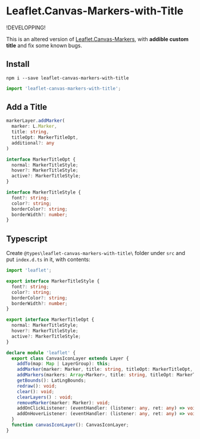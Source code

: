 # Leaflet.Canvas-Markers-with-Title

!DEVELOPPING!

This is an altered version of [Leaflet.Canvas-Markers](https://github.com/eJuke/Leaflet.Canvas-Markers),
with **addible custom title** and fix some known bugs.
 

## Install

```shell
npm i --save leaflet-canvas-markers-with-title
```

```js
import 'leaflet-canvas-markers-with-title';
```

## Add a Title

```ts
markerLayer.addMarker(
  marker: L.Marker,
  title: string,
  titleOpt: MarkerTitleOpt,
  additional?: any
)

interface MarkerTitleOpt {
  normal: MarkerTitleStyle;
  hover?: MarkerTitleStyle;
  active?: MarkerTitleStyle;
}

interface MarkerTitleStyle {
  font?: string;
  color?: string;
  borderColor?: string;
  borderWidth?: number;
}
```
## Typescript

Create `@types\leaflet-canvas-markers-with-title\` folder under `src` and put `index.d.ts` in it, with contents: 
```ts
import 'leaflet';

export interface MarkerTitleStyle {
  font?: string;
  color?: string;
  borderColor?: string;
  borderWidth?: number;
}

export interface MarkerTitleOpt {
  normal: MarkerTitleStyle;
  hover?: MarkerTitleStyle;
  active?: MarkerTitleStyle;
}

declare module 'leaflet' {
  export class CanvasIconLayer extends Layer {
    addTo(map: Map | LayerGroup): this;
    addMarker(marker: Marker, title: string, titleOpt: MarkerTitleOpt, additional?: any): void;
    addMarkers(markers: Array<Marker>, title: string, titleOpt: MarkerTitleOpt, additional?: any): void;
    getBounds(): LatLngBounds;
    redraw(): void;
    clear(): void;
    clearLayers() : void;
    removeMarker(marker: Marker): void;
    addOnClickListener: (eventHandler: (listener: any, ret: any) => void) => void;
    addOnHoverListener: (eventHandler: (listener: any, ret: any) => void) => void;
  }
  function canvasIconLayer(): CanvasIconLayer;
}

```
